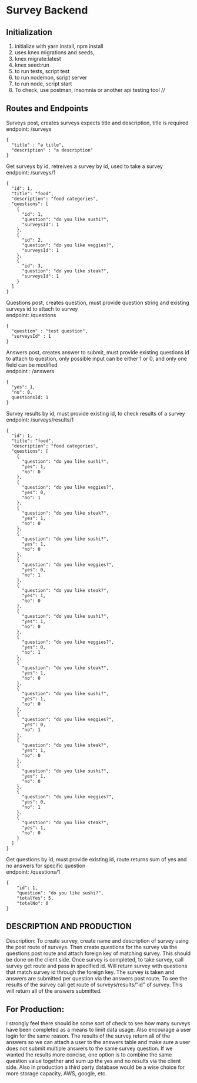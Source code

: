 # Survey Backend

## Initialization

1. initialize with yarn install, npm install
2. uses knex migrations and seeds,
3. knex migrate:latest
4. knex seed:run
5. to run tests, script test
6. to run nodemon, script server
7. to run node, script start
8. To check, use postman, insomnia or another api testing tool
   //

## Routes and Endpoints

Surveys post, creates surveys expects title and description, title is required <br/>
endpoint: /surveys

```
{
  "title" : "a title",
  "description" : "a description"
}
```

Get surveys by id, retreives a survey by id, used to take a survey <br/>
endpoint: /surveys/1

```
{
  "id": 1,
  "title": "food",
  "description": "food categories",
  "questions": [
    {
      "id": 1,
      "question": "do you like sushi?",
      "surveysId": 1
    },
    {
      "id": 2,
      "question": "do you like veggies?",
      "surveysId": 1
    },
    {
      "id": 3,
      "question": "do you like steak?",
      "surveysId": 1
    }
  ]
}
```

Questions post, creates question, must provide question string and existing surveys id to attach to survey <br/>
endpoint: /questions

```
{
  "question" : "test question",
  "surveysId" : 1
}
```

Answers post, creates answer to submit, must provide existing questions id to attach to question,
only possible input can be either 1 or 0, and only one field can be modified <br/>
endpoint : /answers

```
{
  "yes": 1,
  "no": 0,
  questionsId: 1
}
```

Survey results by id, must provide existing id, to check results of a survey <br/>
endpoint: /surveys/results/1

```
{
  "id": 1,
  "title": "food",
  "description": "food categories",
  "questions": [
    {
      "question": "do you like sushi?",
      "yes": 1,
      "no": 0
    },
    {
      "question": "do you like veggies?",
      "yes": 0,
      "no": 1
    },
    {
      "question": "do you like steak?",
      "yes": 1,
      "no": 0
    },
    {
      "question": "do you like sushi?",
      "yes": 1,
      "no": 0
    },
    {
      "question": "do you like veggies?",
      "yes": 0,
      "no": 1
    },
    {
      "question": "do you like steak?",
      "yes": 1,
      "no": 0
    },
    {
      "question": "do you like sushi?",
      "yes": 1,
      "no": 0
    },
    {
      "question": "do you like veggies?",
      "yes": 0,
      "no": 1
    },
    {
      "question": "do you like steak?",
      "yes": 1,
      "no": 0
    },
    {
      "question": "do you like sushi?",
      "yes": 1,
      "no": 0
    },
    {
      "question": "do you like veggies?",
      "yes": 0,
      "no": 1
    },
    {
      "question": "do you like steak?",
      "yes": 1,
      "no": 0
    },
    {
      "question": "do you like sushi?",
      "yes": 1,
      "no": 0
    },
    {
      "question": "do you like veggies?",
      "yes": 0,
      "no": 1
    },
    {
      "question": "do you like steak?",
      "yes": 1,
      "no": 0
    }
  ]
}
```

Get questions by id, must provide existing id, route returns sum of yes and no answers for specific question <br/>
endpoint: /questions/1

```
{
    "id": 1,
    "question": "do you like sushi?",
    "totalYes": 5,
    "totalNo": 0
}
```

## DESCRIPTION AND PRODUCTION

Description:
To create survey, create name and description of survey using the post route of surveys. Then create questions for the survey via the questions post route and attach foreign key of matching survey. This should be done on the client side. Once survey is completed, to take survey, call survey get route and pass in specified id. Will return survey with questions that match survey id through the foreign key. The survey is taken and answers are submitted per question via the answers post route. To see the results of the survey call get route of surveys/results/"id" of survey. This will return all of the answers submitted.

## For Production:

I strongly feel there should be some sort of check to see how many surveys have been completed as a means to limit data usage. Also encourage a user login for the same reason. The results of the survey return all of the answers so we can attach a user to the answers table and make sure a user does not submit multiple answers to the same survey question. If we wanted the results more concise, one option is to combine the same question value together and sum up the yes and no results via the client side. Also in production a third party database would be a wise choice for more storage capacity, AWS, google, etc.
